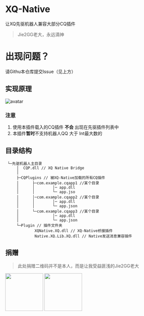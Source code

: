 # XQ-Native
让XQ先驱机器人兼容大部分CQ插件
> Jie2GG老大，永远滴神

# 出现问题？
请Githu本仓库提交Issue（见上方）

## 实现原理
![avatar](https://s1.ax1x.com/2020/08/07/aW3f8s.png)


### 注意
1. 使用本插件载入的CQ插件 **不会** 出现在先驱插件列表中
2. 本插件**暂时**不支持机器人QQ 大于 Int最大数的


## 目录结构

```
 └─先驱机器人主目录
     │  CQP.dll // XQ Native Bridge
     │
     ├─CQPlugins // 被XQ-Native加载的所有CQ插件
     │      ├─com.example.cqapp1 //某个目录
     │      │        │─ app.dll
     │      │        └─ app.jso
     │      │─com.example.cqapp2 //某个目录
     │      │        │─ app.dll
     │      │        └─ app.json
     │      └─com.example.cqapp3 //某个目录
     │               │─ app.dll
     │               └─ app.json
     └─Plugin // 插件文件夹
             XQNative.XQ.dll // XQ-Native桥接插件
             Native.XQ.Lib.XQ.dll // Native发送消息兼容插件
```

## 捐赠
> 此处捐赠二维码并不是本人，而是让我受益匪浅的Jie2GG老大
<img src="https://camo.githubusercontent.com/1d7bc1dd353cded28f993fd208e8347786c4be38/68747470733a2f2f6a69653267672e6769746875622e696f2f496d6167652f5765436861742e706e67" width="120">
<img src="https://camo.githubusercontent.com/9d1998e384f4f5a0e494271d639a4beb1c9823d9/68747470733a2f2f6a69653267672e6769746875622e696f2f496d6167652f416c69506c61792e706e67" width="120">
